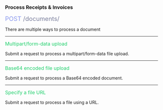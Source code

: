 <h3 className="h3-title">Process Receipts & Invoices</h3>

<span style="color: #8B99EE;font-size: 20px">POST</span><span style="color: #7D819E;font-size: 20px"> /documents/</span>

<p className="p-text bold-text">There are multiple ways to process a document</p>

---
<span style="color: #22CF6D; font-size: 16px;">Multipart/form-data upload</span>

<p className="p-text">Submit a request to process a multipart/form-data file upload.</p>

---
<span style="color: #22CF6D; font-size: 16px;">Base64 encoded file upload</span>

<p className="p-text">Submit a request to process a Base64 encoded document.</p>

---
<span style="color: #22CF6D; font-size: 16px;">Specify a file URL</span>

<p className="p-text">Submit a request to process a file using a URL.</p>